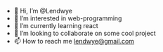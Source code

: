 - 👋 Hi, I’m @Lendwye
- 👀 I’m interested in web-programming
- 🌱 I’m currently learning react
- 💞️ I’m looking to collaborate on some cool project
- 📫 How to reach me lendwye@gmail.com

<!---
Lendwye/Lendwye is a ✨ special ✨ repository because its `README.md` (this file) appears on your GitHub profile.
You can click the Preview link to take a look at your changes.
--->
